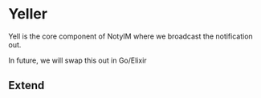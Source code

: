 # Yeller

Yell is the core component of NotyIM where we broadcast the notification
out.

In future, we will swap this out in Go/Elixir

## Extend


